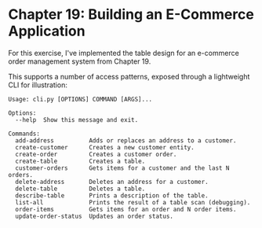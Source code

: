 # Chapter 19: Building an E-Commerce Application

For this exercise, I've implemented the table design for an e-commerce order management system from Chapter 19.

This supports a number of access patterns, exposed through a lightweight CLI for illustration:

```commandline
Usage: cli.py [OPTIONS] COMMAND [ARGS]...

Options:
  --help  Show this message and exit.

Commands:
  add-address          Adds or replaces an address to a customer.
  create-customer      Creates a new customer entity.
  create-order         Creates a customer order.
  create-table         Creates a table.
  customer-orders      Gets items for a customer and the last N orders.
  delete-address       Deletes an address for a customer.
  delete-table         Deletes a table.
  describe-table       Prints a description of the table.
  list-all             Prints the result of a table scan (debugging).
  order-items          Gets items for an order and N order items.
  update-order-status  Updates an order status.
```
